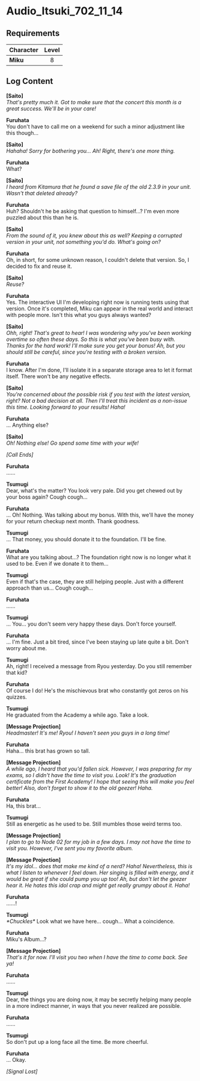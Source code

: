 # Audio_Itsuki_702_11_14
## Requirements
|Character|Level|
|---------|:---:|
|**Miku** |  8  |

## Log Content
**[Saito]**<br>
*That's pretty much it. Got to make sure that the concert this month is a great success. We'll be in your care!*

**Furuhata**<br>
You don't have to call me on a weekend for such a minor adjustment like this though...

**[Saito]**<br>
*Hahaha! Sorry for bothering you... Ah! Right, there's one more thing.*

**Furuhata**<br>
What?

**[Saito]**<br>
*I heard from Kitamura that he found a save file of the old 2.3.9 in your unit. Wasn't that deleted already?*

**Furuhata**<br>
Huh? Shouldn't he be asking that question to himself...? I'm even more puzzled about this than he is.

**[Saito]**<br>
*From the sound of it, you knew about this as well? Keeping a corrupted version in your unit, not something you'd do. What's going on?*

**Furuhata**<br>
Oh, in short, for some unknown reason, I couldn't delete that version. So, I decided to fix and reuse it.

**[Saito]**<br>
*Reuse?*

**Furuhata**<br>
Yes. The interactive UI I'm developing right now is running tests using that version. Once it's completed, Miku can appear in the real world and interact with people more. Isn't this what you guys always wanted?

**[Saito]**<br>
*Ohh, right! That's great to hear! I was wondering why you've been working overtime so often these days. So this is what you've been busy with. Thanks for the hard work! I'll make sure you get your bonus! Ah, but you should still be careful, since you're testing with a broken version.*

**Furuhata**<br>
I know. After I'm done, I'll isolate it in a separate storage area to let it format itself. There won't be any negative effects.

**[Saito]**<br>
*You're concerned about the possible risk if you test with the latest version, right? Not a bad decision at all. Then I'll treat this incident as a non\-issue this time. Looking forward to your results! Haha!*

**Furuhata**<br>
... Anything else?

**[Saito]**<br>
*Oh! Nothing else! Go spend some time with your wife!*

*[Call Ends]*

**Furuhata**<br>
......

**Tsumugi**<br>
Dear, what's the matter? You look very pale. Did you get chewed out by your boss again? Cough cough...

**Furuhata**<br>
... Oh! Nothing. Was talking about my bonus. With this, we'll have the money for your return checkup next month. Thank goodness.

**Tsumugi**<br>
... That money, you should donate it to the foundation. I'll be fine.

**Furuhata**<br>
What are you talking about...? The foundation right now is no longer what it used to be. Even if we donate it to them...

**Tsumugi**<br>
Even if that's the case, they are still helping people. Just with a different approach than us... Cough cough...

**Furuhata**<br>
......

**Tsumugi**<br>
... You... you don't seem very happy these days. Don't force yourself.

**Furuhata**<br>
... I'm fine. Just a bit tired, since I've been staying up late quite a bit. Don't worry about me.

**Tsumugi**<br>
Ah, right! I received a message from Ryou yesterday. Do you still remember that kid?

**Furuhata**<br>
Of course I do! He's the mischievous brat who constantly got zeros on his quizzes.

**Tsumugi**<br>
He graduated from the Academy a while ago. Take a look.

**[Message Projection]**<br>
*Headmaster! It's me! Ryou! I haven't seen you guys in a long time!*

**Furuhata**<br>
Haha... this brat has grown so tall.

**[Message Projection]**<br>
*A while ago, I heard that you'd fallen sick. However, I was preparing for my exams, so I didn't have the time to visit you. Look! It's the graduation certificate from the First Academy! I hope that seeing this will make you feel better! Also, don't forget to show it to the old geezer! Haha.*

**Furuhata**<br>
Ha, this brat...

**Tsumugi**<br>
Still as energetic as he used to be. Still mumbles those weird terms too.

**[Message Projection]**<br>
*I plan to go to Node 02 for my job in a few days. I may not have the time to visit you. However, I've sent you my favorite album.*

**[Message Projection]**<br>
*It's my idol... does that make me kind of a nerd? Haha! Nevertheless, this is what I listen to whenever I feel down. Her singing is filled with energy, and it would be great if she could pump you up too! Ah, but don't let the geezer hear it. He hates this idol crap and might get really grumpy about it. Haha!*

**Furuhata**<br>
......!

**Tsumugi**<br>
*\*Chuckles\** Look what we have here... cough... What a coincidence.

**Furuhata**<br>
Miku's Album...?

**[Message Projection]**<br>
*That's it for now. I'll visit you two when I have the time to come back. See ya!*

**Furuhata**<br>
......

**Tsumugi**<br>
Dear, the things you are doing now, it may be secretly helping many people in a more indirect manner, in ways that you never realized are possible.

**Furuhata**<br>
......

**Tsumugi**<br>
So don't put up a long face all the time. Be more cheerful.

**Furuhata**<br>
... Okay.

*[Signal Lost]*